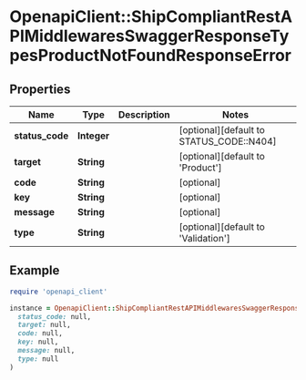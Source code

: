 # OpenapiClient::ShipCompliantRestAPIMiddlewaresSwaggerResponseTypesProductNotFoundResponseError

## Properties

| Name | Type | Description | Notes |
| ---- | ---- | ----------- | ----- |
| **status_code** | **Integer** |  | [optional][default to STATUS_CODE::N404] |
| **target** | **String** |  | [optional][default to &#39;Product&#39;] |
| **code** | **String** |  | [optional] |
| **key** | **String** |  | [optional] |
| **message** | **String** |  | [optional] |
| **type** | **String** |  | [optional][default to &#39;Validation&#39;] |

## Example

```ruby
require 'openapi_client'

instance = OpenapiClient::ShipCompliantRestAPIMiddlewaresSwaggerResponseTypesProductNotFoundResponseError.new(
  status_code: null,
  target: null,
  code: null,
  key: null,
  message: null,
  type: null
)
```

